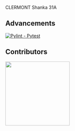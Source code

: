 CLERMONT Shanka 31A

## Advancements
[![Pylint - Pytest](https://github.com/Emir-de-la-moquette/BUT3-automatisation/actions/workflows/ci.yml/badge.svg)](https://github.com/Emir-de-la-moquette/BUT3-automatisation/actions/workflows/ci.yml)

## Contributors
<a href="https://github.com/Emir-de-la-moquette">
<img src="images/feur.png" width="200" height="200" >
</a>